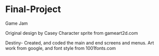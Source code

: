 # Final-Project
Game Jam

Original design by Casey
Character sprite from gameart2d.com

Destiny- Created, and coded the main and end screens and menus. Art work from google, and font style from 1001fonts.com
